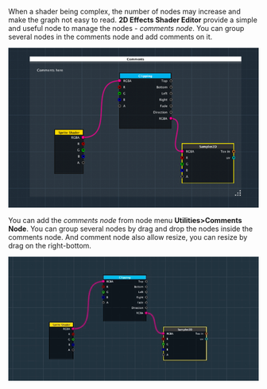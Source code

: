 When a shader being complex, the number of nodes may increase and make the graph not easy to read. **2D Effects Shader Editor** provide a simple and useful node to manage the nodes - _comments node_. You can group several nodes in the comments node and add comments on it.

![](images/commentsnode_1.png)

You can add the _comments node_ from node menu **Utilities>Comments Node**. You can group several nodes by drag and drop the nodes inside the comments node. And comment node also allow resize, you can resize by drag on the right-bottom.

![](images/commentsnode_2.gif)